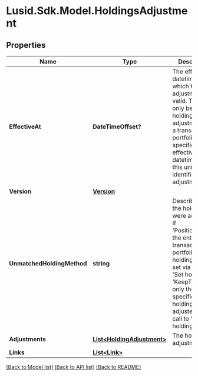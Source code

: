 
# Lusid.Sdk.Model.HoldingsAdjustment

## Properties

Name | Type | Description | Notes
------------ | ------------- | ------------- | -------------
**EffectiveAt** | **DateTimeOffset?** | The effective datetime from which the adjustment is valid. There can only be one holdings adjustment for a transaction portfolio at a specific effective datetime, so this uniquely identifies the adjustment. | 
**Version** | [**Version**](Version.md) |  | 
**UnmatchedHoldingMethod** | **string** | Describes how the holdings were adjusted. If &#39;PositionToZero&#39; the entire transaction portfolio&#39;s holdings were set via a call to &#39;Set holdings&#39;. If &#39;KeepTheSame&#39; only the specified holdings were adjusted via a call to &#39;Adjust holdings&#39;. | 
**Adjustments** | [**List&lt;HoldingAdjustment&gt;**](HoldingAdjustment.md) | The holding adjustments. | 
**Links** | [**List&lt;Link&gt;**](Link.md) |  | [optional] 

[[Back to Model list]](../README.md#documentation-for-models)
[[Back to API list]](../README.md#documentation-for-api-endpoints)
[[Back to README]](../README.md)


